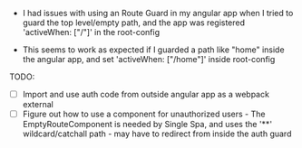 - I had issues with using an Route Guard in my angular app when I tried to guard the top level/empty path,
  and the app was registered 'activeWhen: ["/"]' in the root-config

- This seems to work as expected if I guarded a path like "home" inside the angular app, and set 
  'activeWhen: ["/home"]' inside root-config

TODO:
- [ ] Import and use auth code from outside angular app as a webpack external
- [ ] Figure out how to use a component for unauthorized users
        - The EmptyRouteComponent is needed by Single Spa, and uses the '**' wildcard/catchall path
        - may have to redirect from inside the auth guard
